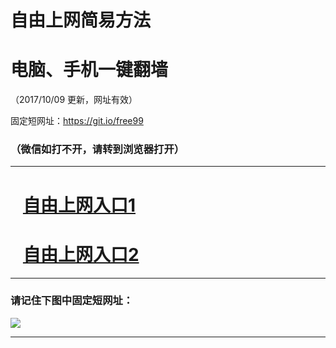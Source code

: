 ﻿# 自由上网简易方法

# 电脑、手机一键翻墙

（2017/10/09 更新，网址有效）

固定短网址：https://git.io/free99

### （微信如打不开，请转到浏览器打开）


***





# &nbsp;&nbsp; <a href="http://ft202067806.fwq-tz-1001.info/fwqtz01.html?t=10090015451 " target="_blank">自由上网入口1</a>
# &nbsp;&nbsp; <a href="http://ft913320112.fwq-tz-1002.info/fwqtz02.html?t=100900121962 " target="_blank">自由上网入口2</a>
***

### 请记住下图中固定短网址：

<img src="https://s3-us-west-2.amazonaws.com/fwq-1001/yjfq-20170905okok.png" /> 


***

